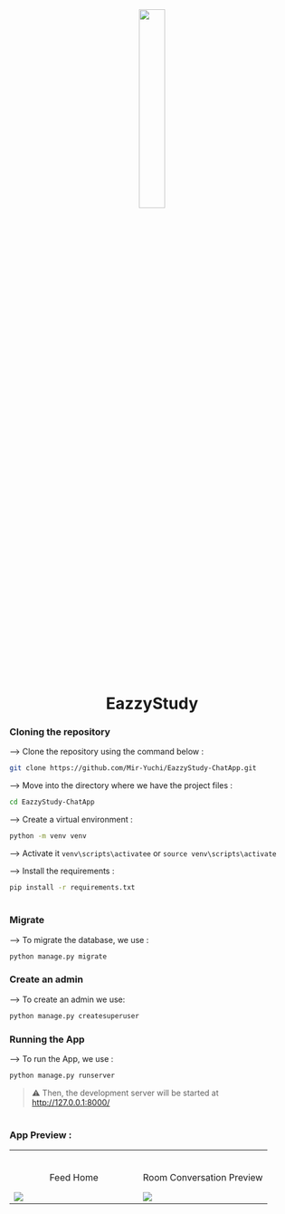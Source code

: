 <div align="center">
<img width="30%" src="https://github.com/Mir-Yuchi/EazzyStudy-ChatApp/assets/120498914/e3cb4882-70dc-49ab-9bbe-5af2d342cbc1">

# EazzyStudy

</div>

### Cloning the repository

--> Clone the repository using the command below :

```bash
git clone https://github.com/Mir-Yuchi/EazzyStudy-ChatApp.git
```

--> Move into the directory where we have the project files :

```bash
cd EazzyStudy-ChatApp
```

--> Create a virtual environment :

```bash
python -m venv venv
```

--> Activate it `venv\scripts\activatee` or `source venv\scripts\activate`

--> Install the requirements :

```bash
pip install -r requirements.txt
```

#

### Migrate

--> To migrate the database, we use :

```bash
python manage.py migrate
```

### Create an admin

--> To create an admin we use:

```bash
python manage.py createsuperuser
```

### Running the App

--> To run the App, we use :

```bash
python manage.py runserver
```

> ⚠ Then, the development server will be started at http://127.0.0.1:8000/

#

### App Preview :

<table width="100%"> 
<tr>
<td width="50%">      
&nbsp; 
<br>
<p align="center">
  Feed Home
</p>
<img src="https://github.com/Mir-Yuchi/EazzyStudy-ChatApp/assets/120498914/d97b6b1f-a552-4f7c-9cb8-568b01f0f948">
</td> 
<td width="50%">
<br>
<p align="center">
  Room Conversation Preview
</p>
<img src="https://github.com/Mir-Yuchi/EazzyStudy-ChatApp/assets/120498914/8ca99174-9669-45f5-94f7-8a66f404d5e0">  
</td>
</table>

